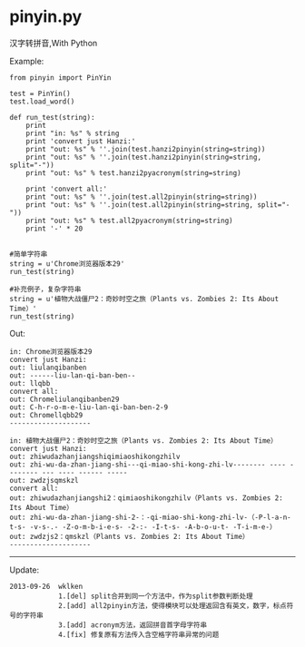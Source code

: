 pinyin.py
=========

汉字转拼音,With Python

Example:

    from pinyin import PinYin

    test = PinYin()
    test.load_word()

    def run_test(string):
        print
        print "in: %s" % string
        print 'convert just Hanzi:'
        print "out: %s" % ''.join(test.hanzi2pinyin(string=string))
        print "out: %s" % ''.join(test.hanzi2pinyin(string=string, split="-"))
        print "out: %s" % test.hanzi2pyacronym(string=string)

        print 'convert all:'
        print "out: %s" % ''.join(test.all2pinyin(string=string))
        print "out: %s" % ''.join(test.all2pinyin(string=string, split="-"))
        print "out: %s" % test.all2pyacronym(string=string)
        print '-' * 20


    #简单字符串
    string = u'Chrome浏览器版本29'
    run_test(string)

    #补充例子，复杂字符串
    string = u'植物大战僵尸2：奇妙时空之旅（Plants vs. Zombies 2: Its About Time）'
    run_test(string)


Out:

    in: Chrome浏览器版本29
    convert just Hanzi:
    out: liulanqibanben
    out: ------liu-lan-qi-ban-ben--
    out: llqbb
    convert all:
    out: Chromeliulanqibanben29
    out: C-h-r-o-m-e-liu-lan-qi-ban-ben-2-9
    out: Chromellqbb29
    --------------------

    in: 植物大战僵尸2：奇妙时空之旅（Plants vs. Zombies 2: Its About Time）
    convert just Hanzi:
    out: zhiwudazhanjiangshiqimiaoshikongzhilv
    out: zhi-wu-da-zhan-jiang-shi---qi-miao-shi-kong-zhi-lv-------- ---- -------- --- ---- ------ -----
    out: zwdzjsqmskzl
    convert all:
    out: zhiwudazhanjiangshi2：qimiaoshikongzhilv（Plants vs. Zombies 2: Its About Time）
    out: zhi-wu-da-zhan-jiang-shi-2-：-qi-miao-shi-kong-zhi-lv-（-P-l-a-n-t-s- -v-s-.- -Z-o-m-b-i-e-s- -2-:- -I-t-s- -A-b-o-u-t- -T-i-m-e-）
    out: zwdzjs2：qmskzl（Plants vs. Zombies 2: Its About Time）
    --------------------

-------

Update:

    2013-09-26  wklken
                1.[del] split合并到同一个方法中，作为split参数判断处理
                2.[add] all2pinyin方法，使得模块可以处理返回含有英文，数字，标点符号的字符串
                3.[add] acronym方法，返回拼音首字母字符串
                4.[fix] 修复原有方法传入含空格字符串异常的问题
